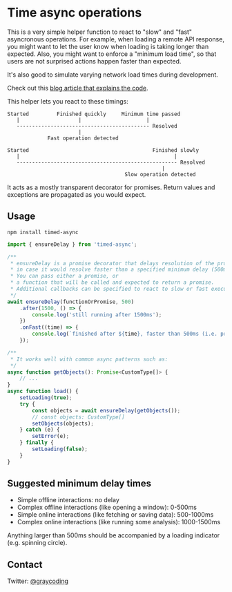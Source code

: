 # Time async operations

This is a very simple helper function to react to "slow" and "fast" asyncronous operations.
For example, when loading a remote API response, you might want to let the user know when loading is taking longer than expected.
Also, you might want to enforce a "minimum load time", so that users are not surprised actions happen faster than expected.

It's also good to simulate varying network load times during development.

Check out this [blog article that explains the code](https://medium.com/@graycoding/detect-slow-and-fast-asynchronous-operations-with-javascript-fb58b32006f6).

This helper lets you react to these timings:

    Started         Finished quickly     Minimum time passed
       |                   |                     |
       ------------------------------------------- Resolved
                           | 
                 Fast operation detected
    
    Started                                        Finished slowly
       |                                                  |
       ---------------------------------------------------- Resolved
                                                      |
                                          Slow operation detected

It acts as a mostly transparent decorator for promises.
Return values and exceptions are propagated as you would expect.

## Usage

    npm install timed-async

```js
import { ensureDelay } from 'timed-async';

/**
 * ensureDelay is a promise decorator that delays resolution of the promise
 * in case it would resolve faster than a specified minimum delay (500ms by default).
 * You can pass either a promise, or
 * a function that will be called and expected to return a promise.
 * Additional callbacks can be specified to react to slow or fast executions.
 */
await ensureDelay(functionOrPromise, 500)
    .after(1500, () => {
        console.log('still running after 1500ms');
    })
    .onFast((time) => {
        console.log(`finished after ${time}, faster than 500ms (i.e. promise resolution will be delayed)`);
    });

/**
 * It works well with common async patterns such as:
 */
async function getObjects(): Promise<CustomType[]> {
    // ...
}
async function load() {
    setLoading(true);
    try {
        const objects = await ensureDelay(getObjects());
        // const objects: CustomType[]
        setObjects(objects);
    } catch (e) {
        setError(e);
    } finally {
        setLoading(false);
    }
}
```

## Suggested minimum delay times

- Simple offline interactions: no delay
- Complex offline interactions (like opening a window): 0-500ms
- Simple online interactions (like fetching or saving data): 500-1000ms
- Complex online interactions (like running some analysis): 1000-1500ms

Anything larger than 500ms should be accompanied by a loading indicator (e.g. spinning circle).

## Contact

Twitter: [@graycoding](http://twitter.com/graycoding)